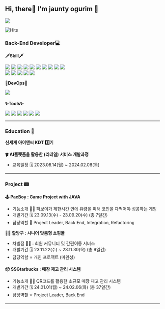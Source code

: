 

<h2> Hi, there👋 I'm jaunty ogurim 🐥 </h2>
<img src="https://img.shields.io/badge/ogurim23@gmail.com-EA4335?style=flat&logo=gmail&logoColor=white"/>

<!--https://hits.seeyoufarm.com/-->
![Hits](https://hits.seeyoufarm.com/api/count/incr/badge.svg?url=https%3A%2F%2Fgithub.com%2Fkimjeongrim&count_bg=%23CCB7D9&title_bg=%23BCBCBC&icon=&icon_color=%23E7E7E7&title=hits&edge_flat=false)
<!--
![Ogurim's GitHub stats](https://github-readme-stats.vercel.app/api?username=ogurim&show_icons=true&theme=midnight-purple) 
-->


<h3> Back-End Developer💻 </h3>
<!--뱃지 참고 https://simpleicons.org/?q=gmail &  https://eunhee-programming.tistory.com/239 -->
<!--<img src="https://img.shields.io/badge/{내용}-{배경 색깔}?style={스타일}&logo={로고이름}&logoColor={로고 색깔}"/> -->
<b> 🗡️Skill🗡️ </b>

  <img src="https://img.shields.io/badge/Java-007396?style=flat&logo=java&logoColor=white" /> <img src="https://img.shields.io/badge/Python-3776AB?style=flat&logo=python&logoColor=white" />
  <img src="https://img.shields.io/badge/MySQL-4479A1?style=flat&logo=MySQL&logoColor=white" /> <img src="https://img.shields.io/badge/MyBatis-C4242B?style=flat&logo=MyBatis&logoColor=white" />
  <img src="https://img.shields.io/badge/Spring-6DB33F?style=flat&logo=springboot&logoColor=white" /> <img src="https://img.shields.io/badge/SpringBoot-6DB33F?style=flat&logo=springboot&logoColor=white" />
  <img src="https://img.shields.io/badge/Spring Security-6DB33F?style=flat&logo=Spring Security&logoColor=white" /> <img src="https://img.shields.io/badge/JWT-4B4B77?style=flat&logo=JWT&logoColor=white" />
  <img src="https://img.shields.io/badge/Junit4-25A162?style=flat&logo=Junit4&logoColor=white" /> <img src="https://img.shields.io/badge/Swagger-85EA2D?style=flat&logo=swagger&logoColor=white" /><br/>
  <img src="https://img.shields.io/badge/HTML5-E34F26?style=flat&logo=HTML5&logoColor=white" /> <img src="https://img.shields.io/badge/CSS3-1572B6?style=flat&logo=CSS3&logoColor=white" />
  <img src="https://img.shields.io/badge/JavaScript-F7DF1E?style=flat&logo=JavaScript&logoColor=white" /> <img src="https://img.shields.io/badge/React-61DAFB?style=flat&logo=React&logoColor=white"/>
  <img src="https://img.shields.io/badge/BootStrap-7952B3?style=flat&logo=bootstrap&logoColor=white"/>

  
<b> 🌈DevOps🌈</b>

 <img src="https://img.shields.io/badge/Amazonaws-232F3E?style=flat&for-the-badge&logo=amazonaws&logoColor=white" /> 

<!--
<img src="https://img.shields.io/badge/NGINX-009639?style=flat&logo=nginx&logoColor=white"/>
<img src="https://img.shields.io/badge/Jenkins-D24939?style=flat&logo=jenkins&logoColor=white"/>
<img src="https://img.shields.io/badge/amazonrds-527FFF?style=flat&logo=amazonrds&logoColor=white"/>
<img src="https://img.shields.io/badge/amazons3-DD344C?style=flat&logo=amazons3&logoColor=white"/>
  -->
  
<h4>✨Tools✨</b>

  <img src="https://img.shields.io/badge/VisualStudioCode-007ACC?style=flat&logo=visualstudiocode&logoColor=white"/> <img src="https://img.shields.io/badge/EclipseIDE-2C2255?style=flat&logo=eclipseide&logoColor=white" />
  <img src="https://img.shields.io/badge/Github-181717?style=flat&logo=github&logoColor=white"/> <img src="https://img.shields.io/badge/Notion-000000?style=flat&logo=notion&logoColor=white"/>
  <img src="https://img.shields.io/badge/Figma-F24E1E?style=flat&logo=figma&logoColor=white"/> <img src="https://img.shields.io/badge/draw.io-FFA200?style=flat&logo=draw.io&logoColor=white"/>

<hr/>

<h3> Education 📒 </h3>
<b>신세계 아이앤씨 KDT 3️⃣기</b><br/>

<b>🍀 AI플랫폼을 활용한 (리테일) 서비스 개발과정</b>
- 교육일정 🗓️ 2023.08.14(월) ~ 2024.02.08(목)<br/>

<hr/>

<h3>  Project 📟 </h3>
<b>🕹️ PacBoy : Game Project with JAVA</b>

-  기능소개 💁‍♀️ 팩보이가 제한시간 안에 유령을 피해 코인을 다먹어야 성공하는 게임
-  개발기간 🗓️ 23.09.13(수) - 23.09.20(수) (총 7일간)
-  담당역할 👻 Project Leader, Back End, Integration, Refactoring

<b> 👩‍🦳 할방구 : 시니어 맞춤형 쇼핑몰</b>

-  차별점 💁‍♀️ : 회원 커뮤니티 및 간편이동 서비스
-  개발기간 🗓️ 23.11.22(수) ~ 23.11.30(목) (총 9일간)
-  담당역할 ⭐ 개인 프로젝트 (미완성)


<b>📦 SSGtarbucks : 매장 재고 관리 시스템</b>

-  기능소개 💁‍♂️ QR코드를 활용한 소규모 매장 재고 관리 시스템
-  개발기간 🗓️ 24.01.01(월) ~ 24.02.06(화) (총 37일간)
-  담당역할 ⭐ Project Leader, Back End

<hr/>



<!--
**kimjeongrim/kimjeongrim** is a ✨ _special_ ✨ repository because its `README.md` (this file) appears on your GitHub profile.

Here are some ideas to get you started:

- 🔭 I’m currently working on ...
- 🌱 I’m currently learning ...
- 👯 I’m looking to collaborate on ...
- 🤔 I’m looking for help with ...
- 💬 Ask me about ...
- 📫 How to reach me: ...
- 😄 Pronouns: ...
- ⚡ Fun fact: ...
-->
